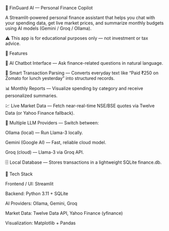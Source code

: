 💸 FinGuard AI — Personal Finance Copilot

A Streamlit-powered personal finance assistant that helps you chat with your spending data, get live market prices, and summarize monthly budgets using AI models (Gemini / Groq / Ollama).

⚠️ This app is for educational purposes only — not investment or tax advice.

🚀 Features

💬 AI Chatbot Interface — Ask finance-related questions in natural language.

🧾 Smart Transaction Parsing — Converts everyday text like “Paid ₹250 on Zomato for lunch yesterday” into structured records.

📊 Monthly Reports — Visualize spending by category and receive personalized summaries.

💹 Live Market Data — Fetch near-real-time NSE/BSE quotes via Twelve Data (or Yahoo Finance fallback).

🔄 Multiple LLM Providers — Switch between:

Ollama (local) — Run Llama-3 locally.

Gemini (Google AI) — Fast, reliable cloud model.

Groq (cloud) — Llama-3 via Groq API.

🗄️ Local Database — Stores transactions in a lightweight SQLite finance.db.

🧰 Tech Stack

Frontend / UI: Streamlit

Backend: Python 3.11 + SQLite

AI Providers: Ollama, Gemini, Groq

Market Data: Twelve Data API, Yahoo Finance (yfinance)

Visualization: Matplotlib + Pandas
